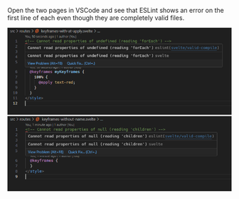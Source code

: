 Open the two pages in VSCode and see that ESLint shows an error on the first line of each even though they are completely valid files.

![keyframes-with-at-apply-error](static/keyframes-with-at-apply-error.PNG)
![keyframes-without-name-error](static/keyframes-without-name-error.PNG)